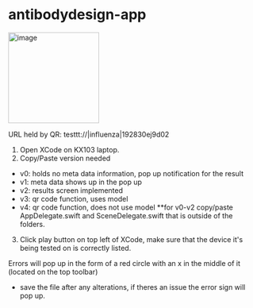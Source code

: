 # antibodydesign-app

<img width="183" alt="image" src="https://github.com/anna-vlady/antibodydesign-app/assets/94268022/c1b94db9-9300-4c5a-a1e2-d6e48085b368">



URL held by QR: testtt://|influenza|192830ej9d02


1. Open XCode on KX103 laptop.
2. Copy/Paste version needed
  * v0: holds no meta data information, pop up notification for the result
  * v1: meta data shows up in the pop up
  * v2: results screen implemented
  * v3: qr code function, uses model
  * v4: qr code function, does not use model
    **for v0-v2 copy/paste AppDelegate.swift and SceneDelegate.swift that is outside of the folders.
3. Click play button on top left of XCode, make sure that the device it's being tested on is correctly listed.

Errors will pop up in the form of a red circle with an x in the middle of it (located on the top toolbar)
* save the file after any alterations, if theres an issue the error sign will pop up.
